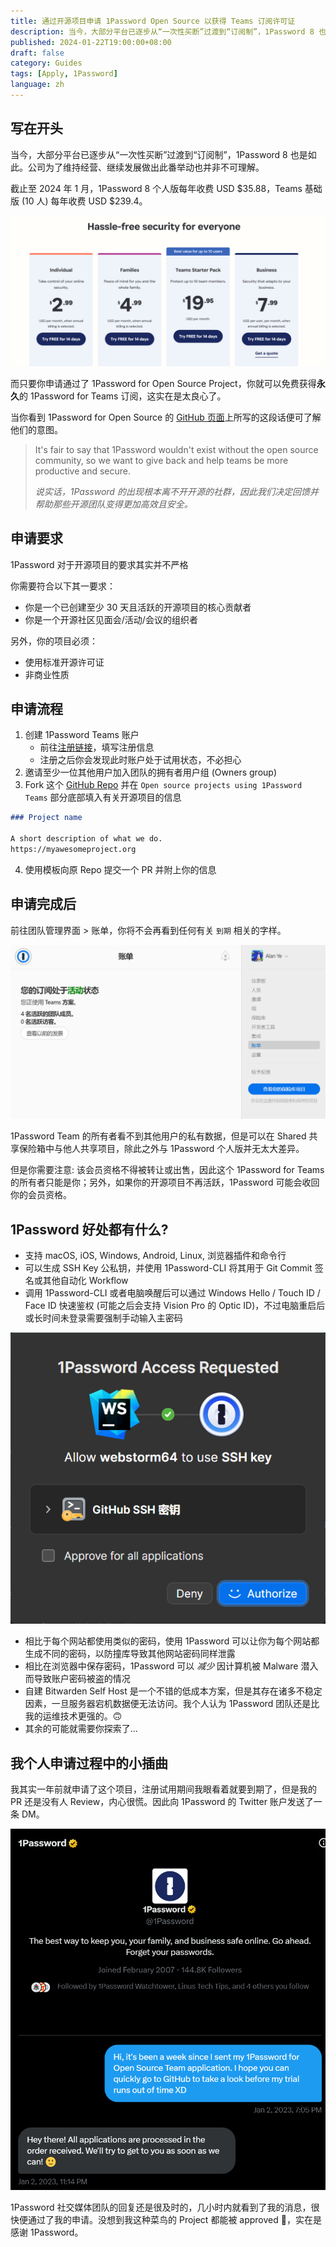 ```yaml
---
title: 通过开源项目申请 1Password Open Source 以获得 Teams 订阅许可证
description: 当今，大部分平台已逐步从“一次性买断”过渡到“订阅制”，1Password 8 也是如此。科技行业日新月异，公司为了维持经营、继续发展做出此番举动也并非不可理解。但是只要你申请通过了 1Password for Open Source Project，你就可以免费获得永久的 1Password for Teams 订阅...
published: 2024-01-22T19:00:00+08:00
draft: false
category: Guides
tags: [Apply, 1Password]
language: zh
---
```


## 写在开头

当今，大部分平台已逐步从“一次性买断”过渡到“订阅制”，1Password 8 也是如此。公司为了维持经营、继续发展做出此番举动也并非不可理解。

截止至 2024 年 1 月，1Password 8 个人版每年收费 USD $35.88，Teams 基础版 (10 人) 每年收费 USD $239.4。

![1Password 8 (2024 年 1 月)](pricing.png)

而只要你申请通过了 1Password for Open Source Project，你就可以免费获得**永久**的 1Password for Teams 订阅，这实在是太良心了。

当你看到 1Password for Open Source 的 [GitHub 页面](https://github.com/1Password/1password-teams-open-source)上所写的这段话便可了解他们的意图。

> It's fair to say that 1Password wouldn't exist without the open source community, so we want to give back and help teams be more productive and secure.
>
> _说实话，1Password 的出现根本离不开开源的社群，因此我们决定回馈并帮助那些开源团队变得更加高效且安全。_

## 申请要求

1Password 对于开源项目的要求其实并不严格

你需要符合以下其一要求：

- 你是一个已创建至少 30 天且活跃的开源项目的核心贡献者
- 你是一个开源社区见面会/活动/会议的组织者

另外，你的项目必须：

- 使用标准开源许可证
- 非商业性质

## 申请流程

1. 创建 1Password Teams 账户
   - 前往[注册链接](https://start.1password.com/signup/?t=B)，填写注册信息
   - 注册之后你会发现此时账户处于试用状态，不必担心
2. 邀请至少一位其他用户加入团队的拥有者用户组 (Owners group)
3. Fork 这个 [GitHub Repo](https://github.com/1Password/1password-teams-open-source) 并在 `Open source projects using 1Password Teams` 部分底部填入有关开源项目的信息

```markdown
### Project name

A short description of what we do.
https://myawesomeproject.org
```

4. 使用模板向原 Repo 提交一个 PR 并附上你的信息

## 申请完成后

前往团队管理界面 > 账单，你将不会再看到任何有关 `到期` 相关的字样。

![账单界面](billing-page.png)

1Password Team 的所有者看不到其他用户的私有数据，但是可以在 Shared 共享保险箱中与他人共享项目，除此之外与 1Password 个人版并无太大差异。

但是你需要注意: 该会员资格不得被转让或出售，因此这个 1Password for Teams 的所有者只能是你；另外，如果你的开源项目不再活跃，1Password 可能会收回你的会员资格。

## 1Password 好处都有什么?

- 支持 macOS, iOS, Windows, Android, Linux, 浏览器插件和命令行
- 可以生成 SSH Key 公私钥，并使用 1Password-CLI 将其用于 Git Commit 签名或其他自动化 Workflow
- 调用 1Password-CLI 或者电脑唤醒后可以通过 Windows Hello / Touch ID / Face ID 快速鉴权 (可能之后会支持 Vision Pro 的 Optic ID)，不过电脑重启后或长时间未登录需要强制手动输入主密码

![SSH Key Request Window](ssh-key-request-window.png)

- 相比于每个网站都使用类似的密码，使用 1Password 可以让你为每个网站都生成不同的密码，以防撞库导致其他网站密码同样泄露
- 相比在浏览器中保存密码，1Password 可以 _减少_ 因计算机被 Malware 潜入而导致账户密码被盗的情况
- 自建 Bitwarden Self Host 是一个不错的低成本方案，但是其存在诸多不稳定因素，一旦服务器宕机数据便无法访问。我个人认为 1Password 团队还是比我的运维技术更强的。🙃
- 其余的可能就需要你探索了...

## 我个人申请过程中的小插曲

我其实一年前就申请了这个项目，注册试用期间我眼看着就要到期了，但是我的 PR 还是没有人 Review，内心很慌。因此向 1Password 的 Twitter 账户发送了一条 DM。

![Twitter DM](twitter-dm.png)

1Password 社交媒体团队的回复还是很及时的，几小时内就看到了我的消息，很快便通过了我的申请。没想到我这种菜鸟的 Project 都能被 approved 🤣，实在是感谢 1Password。
